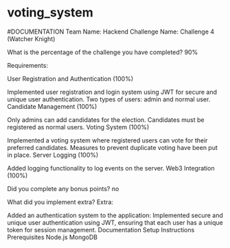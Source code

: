 # voting_system

#DOCUMENTATION
Team Name: Hackend
Challenge Name: Challenge 4 (Watcher Knight)

What is the percentage of the challenge you have completed?
90%

Requirements:

User Registration and Authentication (100%)

Implemented user registration and login system using JWT for secure and unique user authentication.
Two types of users: admin and normal user.
Candidate Management (100%)

Only admins can add candidates for the election.
Candidates must be registered as normal users.
Voting System (100%)

Implemented a voting system where registered users can vote for their preferred candidates.
Measures to prevent duplicate voting have been put in place.
Server Logging (100%)

Added logging functionality to log events on the server.
Web3 Integration (100%)

Did you complete any bonus points?
no

What did you implement extra?
Extra:

Added an authentication system to the application:
Implemented secure and unique user authentication using JWT, ensuring that each user has a unique token for session management.
Documentation
Setup Instructions
Prerequisites
Node.js
MongoDB
